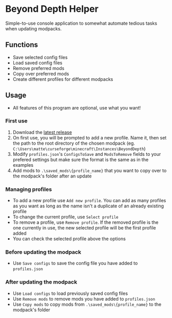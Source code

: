 # Beyond Depth Helper
Simple-to-use console application to somewhat automate tedious tasks when updating modpacks.

## Functions
- Save selected config files
- Load saved config files
- Remove preferred mods
- Copy over preferred mods
- Create different profiles for different modpacks

## Usage
- All features of this program are optional, use what you want!

### First use
1. Download the [latest release](https://github.com/sassvagyok/bd-helper/releases/latest)
2. On first use, you will be prompted to add a new profile. Name it, then set the path to the root directory of the chosen modpack (eg. `C:\Users\matte\curseforge\minecraft\Instances\BeyondDepth`)
3. Modify `profiles.json`'s `ConfigsToSave` and `ModsToRemove` fields to your prefered settings but make sure the format is the same as in the examples
4. Add mods to `.\saved_mods\{profile_name}` that you want to copy over to the modpack's folder after an update

### Managing profiles
- To add a new profile use `Add new profile`. You can add as many profiles as you want as long as the name isn't a duplicate of an already existing profile
- To change the current profile, use `Select profile`
- To remove a profile, use `Remove profile`. If the removed profile is the one currently in use, the new selected profile will be the first profile added
- You can check the selected profile above the options

### Before updating the modpack
- Use `Save configs` to save the config file you have added to `profiles.json`

### After updating the modpack
- Use `Load configs` to load previously saved config files
- Use `Remove mods` to remove mods you have added to `profiles.json`
- Use `Copy mods` to copy mods from `.\saved_mods\{profile_name}` to the modpack's folder